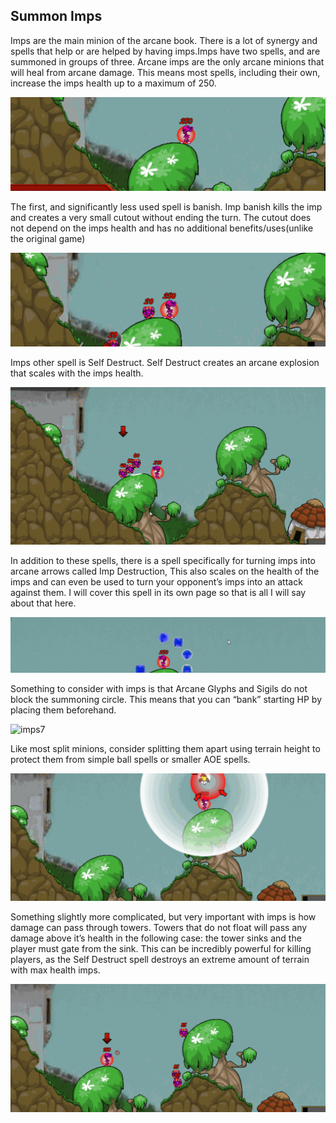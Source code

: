 ## Summon Imps 


Imps are the main minion of the arcane book. There is a lot of synergy and spells that help or are helped by having imps.Imps have two spells, and are summoned in groups of three. Arcane imps are the only arcane minions that will heal from arcane damage. This means most spells, including their own, increase the imps health up to a maximum of 250.

![imps1](https://raw.githubusercontent.com/1IlIl/wikidata/main/arcane/gifs/summonimps1.gif)

The first, and significantly less used spell is banish. Imp banish kills the imp and creates a very small cutout without ending the turn. The cutout does not depend on the imps health and has no additional benefits/uses(unlike the original game)

![imps2](https://raw.githubusercontent.com/1IlIl/wikidata/main/arcane/gifs/summonimps2.gif)

Imps other spell is Self Destruct. Self Destruct creates an arcane explosion that scales with the imps health.

![imps3](https://raw.githubusercontent.com/1IlIl/wikidata/main/arcane/gifs/summonimps3.gif)

In addition to these spells, there is a spell specifically for turning imps into arcane arrows called Imp Destruction, This also scales on the health of the imps and can even be used to turn your opponent’s imps into an attack against them. I will cover this spell in its own page so that is all I will say about that here.

![imps4](https://raw.githubusercontent.com/1IlIl/wikidata/main/arcane/gifs/summonimps4.gif)

Something to consider with imps is that Arcane Glyphs and Sigils do not block the summoning circle. This means that you can “bank” starting HP by placing them beforehand.

![imps7](https://raw.githubusercontent.com/1IlIl/wikidata/main/arcane/gifs/summonimps7.gif)

Like most split minions, consider splitting them apart using terrain height to protect them from simple ball spells or smaller AOE spells.

![imps5](https://raw.githubusercontent.com/1IlIl/wikidata/main/arcane/gifs/summonimps5.gif)

Something slightly more complicated, but very important with imps is how damage can pass through towers. Towers that do not float will pass any damage above it’s health in the following case: the tower sinks and the player must gate from the sink. This can be incredibly powerful for killing players, as the Self Destruct spell destroys an extreme amount of terrain with max health imps.

![imps6](https://raw.githubusercontent.com/1IlIl/wikidata/main/arcane/gifs/summonimps6.gif)

